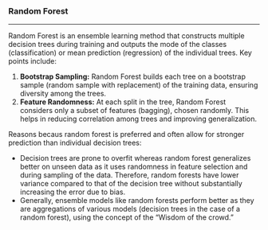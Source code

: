 ### Random Forest

---

Random Forest is an ensemble learning method that constructs multiple decision trees during training and outputs the mode of the classes (classification) or mean prediction (regression) of the individual trees. Key points include:

1. **Bootstrap Sampling:** Random Forest builds each tree on a bootstrap sample (random sample with replacement) of the training data, ensuring diversity among the trees.
2. **Feature Randomness:** At each split in the tree, Random Forest considers only a subset of features (bagging), chosen randomly. This helps in reducing correlation among trees and improving generalization.



Reasons becaus random forest is preferred and often allow for stronger prediction than individual decision trees:

- Decision trees are prone to overfit whereas random forest generalizes better on unseen data as it uses randomness in feature selection and during sampling of the data. Therefore, random forests have lower variance compared to that of the decision tree without substantially increasing the error due to bias.
- Generally, ensemble models like random forests perform better as they are aggregations of various models (decision trees in the case of a random forest), using the concept of the “Wisdom of the crowd.”







